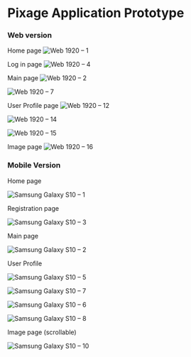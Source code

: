 # Pixage Application Prototype

### Web version

Home page
![Web 1920 – 1](https://user-images.githubusercontent.com/79640332/162575055-4dfa20af-ae59-4d53-b43e-d637847ee3e4.png)

Log in page
![Web 1920 – 4](https://user-images.githubusercontent.com/79640332/162575071-f23f168f-4cb9-4d07-a9e9-6a88c7c22756.png)

Main page
![Web 1920 – 2](https://user-images.githubusercontent.com/79640332/162575081-7c3dd953-2466-4eb8-a150-66d9887fbefa.png)

![Web 1920 – 7](https://user-images.githubusercontent.com/79640332/162575087-08520322-c407-4798-93c9-29a93a1353a9.png)

User Profile page
![Web 1920 – 12](https://user-images.githubusercontent.com/79640332/162575095-9665c969-43bb-41c0-8e13-b85f972836e2.png)

![Web 1920 – 14](https://user-images.githubusercontent.com/79640332/162575103-2aa29f26-4a14-4e7d-9903-5c043700826f.png)

![Web 1920 – 15](https://user-images.githubusercontent.com/79640332/162575112-eef89b66-4e22-4d3a-86b1-7a5b8bfcc3e8.png)

Image page
![Web 1920 – 16](https://user-images.githubusercontent.com/79640332/162575123-86177dbd-c38a-4988-80d6-55c03caaf8b8.png)

### Mobile Version

Home page

![Samsung Galaxy S10 – 1](https://user-images.githubusercontent.com/79640332/162575164-ce1b46f8-85b2-4379-a501-3f7ea361af21.png)

Registration page

![Samsung Galaxy S10 – 3](https://user-images.githubusercontent.com/79640332/162575167-a1957f83-bfdb-4edf-af7d-8ca407ec4f56.png)

Main page

![Samsung Galaxy S10 – 2](https://user-images.githubusercontent.com/79640332/162575177-98cfba28-c187-4a30-a58f-2d031e487b07.png)

User Profile

![Samsung Galaxy S10 – 5](https://user-images.githubusercontent.com/79640332/162575182-e74ca008-ee9e-4576-b65b-90be1b8f3c9e.png)

![Samsung Galaxy S10 – 7](https://user-images.githubusercontent.com/79640332/162575195-53799387-1351-4d52-8685-c0f13b9c997b.png)

![Samsung Galaxy S10 – 6](https://user-images.githubusercontent.com/79640332/162575188-5c26f5bd-00d9-4e64-91fa-8cc6954f84c9.png)

![Samsung Galaxy S10 – 8](https://user-images.githubusercontent.com/79640332/162575199-18d4dcff-0eb2-4a63-ab6f-4522f5b7ccb5.png)

Image page (scrollable)

![Samsung Galaxy S10 – 10](https://user-images.githubusercontent.com/79640332/162575221-c93b866c-f370-461c-93f8-b9464d4e432d.png)
